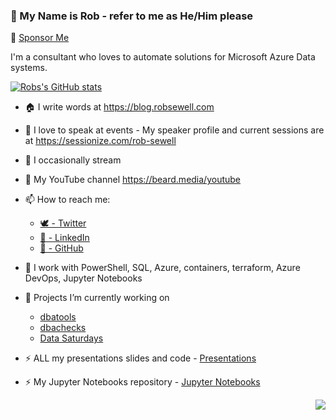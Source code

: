 ### 👋 My Name is Rob - refer to me as He/Him please 

:revolving_hearts: [Sponsor Me](https://github.com/sponsors/sqldbawithabeard)  

I'm a consultant who loves to automate solutions for Microsoft Azure Data systems.

[![Robs's GitHub stats](https://github-readme-stats.vercel.app/api?username=sqldbawithabeard&show_icons=true)](https://github.com/anuraghazra/github-readme-stats)

- 🏠 I write words at https://blog.robsewell.com
- 🎤 I love to speak at events - My speaker profile and current sessions are at https://sessionize.com/rob-sewell
- 🎤 I occasionally stream 
- 🎤 My YouTube channel https://beard.media/youtube

- 📫 How to reach me:
  - [🕊 - Twitter](https://twitter.com/sqldbawithbeard/)
  - [🏢 - LinkedIn](https://www.linkedin.com/in/robsewellsqldba/)
  - [🦑 - GitHub](https://github.com/sqldbawithbeard)

- 🌱 I work with PowerShell, SQL, Azure, containers, terraform, Azure DevOps, Jupyter Notebooks
- 🔭 Projects I’m currently working on 
  - [dbatools](https://github.com/sqlcollaborative/dbatools)
  - [dbachecks](https://github.com/sqlcollaborative/dbachecks)
  - [Data Saturdays](https://github.com/sqlcollaborative/DataSaturdays)
- ⚡ ALL my presentations slides and code - [Presentations](https://github.com/SQLDBAWithABeard/Presentations)
- ⚡ My Jupyter Notebooks repository - [Jupyter Notebooks ](https://github.com/SQLDBAWithABeard/JupyterNotebooks)

<p align='right'><img src="https://visitor-badge.glitch.me/badge?page_id=sqldbawithabeard.visitor-badge"></p>
